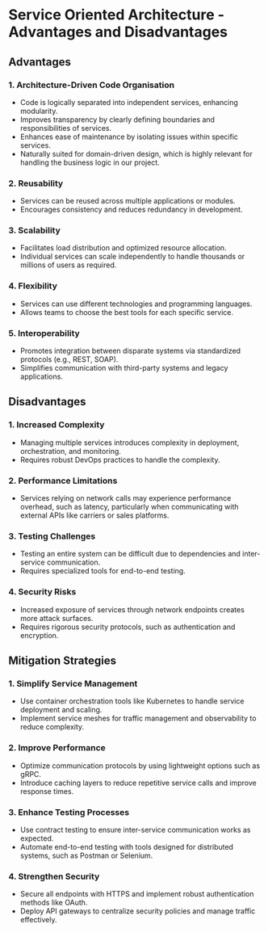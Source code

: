 # Service Oriented Architecture - Advantages and Disadvantages

## Advantages

### 1. Architecture-Driven Code Organisation
- Code is logically separated into independent services, enhancing modularity.
- Improves transparency by clearly defining boundaries and responsibilities of services.
- Enhances ease of maintenance by isolating issues within specific services.
- Naturally suited for domain-driven design, which is highly relevant for handling the business logic in our project.

### 2. Reusability
- Services can be reused across multiple applications or modules.
- Encourages consistency and reduces redundancy in development.

### 3. Scalability
- Facilitates load distribution and optimized resource allocation.
- Individual services can scale independently to handle thousands or millions of users as required.

### 4. Flexibility
- Services can use different technologies and programming languages.
- Allows teams to choose the best tools for each specific service.

### 5. Interoperability
- Promotes integration between disparate systems via standardized protocols (e.g., REST, SOAP).
- Simplifies communication with third-party systems and legacy applications.

## Disadvantages

### 1. Increased Complexity
- Managing multiple services introduces complexity in deployment, orchestration, and monitoring.
- Requires robust DevOps practices to handle the complexity.

### 2. Performance Limitations
- Services relying on network calls may experience performance overhead, such as latency, particularly when communicating with external APIs like carriers or sales platforms.

### 3. Testing Challenges
- Testing an entire system can be difficult due to dependencies and inter-service communication.
- Requires specialized tools for end-to-end testing.

### 4. Security Risks
- Increased exposure of services through network endpoints creates more attack surfaces.
- Requires rigorous security protocols, such as authentication and encryption.

## Mitigation Strategies

### 1. Simplify Service Management
- Use container orchestration tools like Kubernetes to handle service deployment and scaling.
- Implement service meshes for traffic management and observability to reduce complexity.

### 2. Improve Performance
- Optimize communication protocols by using lightweight options such as gRPC.
- Introduce caching layers to reduce repetitive service calls and improve response times.

### 3. Enhance Testing Processes
- Use contract testing to ensure inter-service communication works as expected.
- Automate end-to-end testing with tools designed for distributed systems, such as Postman or Selenium.

### 4. Strengthen Security
- Secure all endpoints with HTTPS and implement robust authentication methods like OAuth.
- Deploy API gateways to centralize security policies and manage traffic effectively.